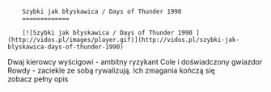 
        Szybki jak błyskawica / Days of Thunder 1990 
        =============
        
        [![Szybki jak błyskawica / Days of Thunder 1990 ](http://vidos.pl/images/player.gif)](http://vidos.pl/szybki-jak-blyskawica-days-of-thunder-1990)
        
        
 Dwaj kierowcy wyścigowi - ambitny ryzykant Cole i doświadczony gwiazdor Rowdy - zaciekle ze sobą rywalizują. Ich zmagania kończą się zobacz pełny opis
    